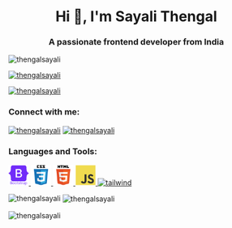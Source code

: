 <h1 align="center">Hi 👋, I'm Sayali Thengal</h1>
<h3 align="center">A passionate frontend developer from India</h3>

<p align="left"> <img src="https://komarev.com/ghpvc/?username=thengalsayali&label=Profile%20views&color=0e75b6&style=flat" alt="thengalsayali" /> </p>

<p align="left"> <a href="https://github.com/ryo-ma/github-profile-trophy"><img src="https://github-profile-trophy.vercel.app/?username=thengalsayali" alt="thengalsayali" /></a> </p>

<p align="left"> <a href="https://twitter.com/thengalsayali" target="blank"><img src="https://img.shields.io/twitter/follow/thengalsayali?logo=twitter&style=for-the-badge" alt="thengalsayali" /></a> </p>

<h3 align="left">Connect with me:</h3>
<p align="left">
<a href="https://twitter.com/thengalsayali" target="blank"><img align="center" src="https://raw.githubusercontent.com/rahuldkjain/github-profile-readme-generator/master/src/images/icons/Social/twitter.svg" alt="thengalsayali" height="30" width="40" /></a>
<a href="https://linkedin.com/in/thengalsayali" target="blank"><img align="center" src="https://raw.githubusercontent.com/rahuldkjain/github-profile-readme-generator/master/src/images/icons/Social/linked-in-alt.svg" alt="thengalsayali" height="30" width="40" /></a>
</p>

<h3 align="left">Languages and Tools:</h3>
<p align="left"> <a href="https://getbootstrap.com" target="_blank" rel="noreferrer"> <img src="https://raw.githubusercontent.com/devicons/devicon/master/icons/bootstrap/bootstrap-plain-wordmark.svg" alt="bootstrap" width="40" height="40"/> </a> <a href="https://www.w3schools.com/css/" target="_blank" rel="noreferrer"> <img src="https://raw.githubusercontent.com/devicons/devicon/master/icons/css3/css3-original-wordmark.svg" alt="css3" width="40" height="40"/> </a> <a href="https://www.w3.org/html/" target="_blank" rel="noreferrer"> <img src="https://raw.githubusercontent.com/devicons/devicon/master/icons/html5/html5-original-wordmark.svg" alt="html5" width="40" height="40"/> </a> <a href="https://developer.mozilla.org/en-US/docs/Web/JavaScript" target="_blank" rel="noreferrer"> <img src="https://raw.githubusercontent.com/devicons/devicon/master/icons/javascript/javascript-original.svg" alt="javascript" width="40" height="40"/> </a> <a href="https://tailwindcss.com/" target="_blank" rel="noreferrer"> <img src="https://www.vectorlogo.zone/logos/tailwindcss/tailwindcss-icon.svg" alt="tailwind" width="40" height="40"/> </a> </p>

<p><img align="left" src="https://github-readme-stats.vercel.app/api/top-langs?username=thengalsayali&show_icons=true&locale=en&layout=compact" alt="thengalsayali" /></p>

<p>&nbsp;<img align="center" src="https://github-readme-stats.vercel.app/api?username=thengalsayali&show_icons=true&locale=en" alt="thengalsayali" /></p>

<p><img align="center" src="https://github-readme-streak-stats.herokuapp.com/?user=thengalsayali&" alt="thengalsayali" /></p>
